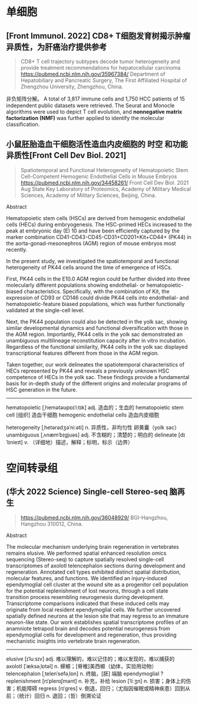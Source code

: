 # 单细胞

## [Front Immunol. 2022] CD8+ T细胞发育树揭示肿瘤异质性，为肝癌治疗提供参考
> CD8+ T cell trajectory subtypes decode tumor heterogeneity and provide treatment recommendations for hepatocellular carcinoma
> https://pubmed.ncbi.nlm.nih.gov/35967384/
> Department of Hepatobiliary and Pancreatic Surgery, The First Affiliated Hospital of Zhengzhou University, Zhengzhou, China.


非负矩阵分解。
A total of 3,817 immune cells and 1,750 HCC patients of 15 independent public datasets were retrieved. The Seurat and Monocle algorithms were used to depict T cell evolution, and **nonnegative matrix factorization (NMF)** was further applied to identify the molecular classification.








## 小鼠胚胎造血干细胞活性造血内皮细胞的 时空 和功能异质性[Front Cell Dev Biol. 2021]

> Spatiotemporal and Functional Heterogeneity of Hematopoietic Stem Cell-Competent Hemogenic Endothelial Cells in Mouse Embryos
> https://pubmed.ncbi.nlm.nih.gov/34458261/
> Front Cell Dev Biol. 2021 Aug
> State Key Laboratory of Proteomics, Academy of Military Medical Sciences, Academy of Military Sciences, Beijing, China.


Abstract

Hematopoietic stem cells (HSCs) are derived from hemogenic endothelial cells (HECs) during embryogenesis. The HSC-primed HECs increased to the peak at embryonic day (E) 10 and have been efficiently captured by the marker combination CD41-CD43-CD45-CD31+CD201+Kit+CD44+ (PK44) in the aorta-gonad-mesonephros (AGM) region of mouse embryos most recently. 

In the present study, we investigated the spatiotemporal and functional heterogeneity of PK44 cells around the time of emergence of HSCs. 

First, PK44 cells in the E10.0 AGM region could be further divided into three molecularly different populations showing endothelial- or hematopoietic-biased characteristics. Specifically, with the combination of Kit, the expression of CD93 or CD146 could divide PK44 cells into endothelial- and hematopoietic-feature biased populations, which was further functionally validated at the single-cell level. 

Next, the PK44 population could also be detected in the yolk sac, showing similar developmental dynamics and functional diversification with those in the AGM region. Importantly, PK44 cells in the yolk sac demonstrated an unambiguous multilineage reconstitution capacity after in vitro incubation. Regardless of the functional similarity, PK44 cells in the yolk sac displayed transcriptional features different from those in the AGM region. 

Taken together, our work delineates the spatiotemporal characteristics of HECs represented by PK44 and reveals a previously unknown HSC competence of HECs in the yolk sac. These findings provide a fundamental basis for in-depth study of the different origins and molecular programs of HSC generation in the future.


---

hematopoietic [ˌhemətəʊpɒɪˈi:tɪk] adj. 造血的；生血的
hematopoietic stem cell [组织] 造血干细胞
hemogenic endothelial cells 造血内皮细胞

heterogeneity [ˌhetərədʒəˈniːəti] n. 异质性，非均匀性
卵黄囊（yolk sac）
unambiguous [ˌʌnæmˈbɪɡjuəs] adj. 不含糊的；清楚的；明白的
delineate [dɪˈlɪnieɪt] v. （详细地）描述，解释；标明，标示（边界）


















# 空间转录组

## (华大 2022 Science) Single-cell Stereo-seq 脑再生
> https://pubmed.ncbi.nlm.nih.gov/36048929/
> BGI-Hangzhou, Hangzhou 310012, China.

Abstract

The molecular mechanism underlying brain regeneration in vertebrates remains elusive. We performed spatial enhanced resolution omics sequencing (Stereo-seq) to capture spatially resolved single-cell transcriptomes of axolotl telencephalon sections during development and regeneration. Annotated cell types exhibited distinct spatial distribution, molecular features, and functions. We identified an injury-induced ependymoglial cell cluster at the wound site as a progenitor cell population for the potential replenishment of lost neurons, through a cell state transition process resembling neurogenesis during development. Transcriptome comparisons indicated that these induced cells may originate from local resident ependymoglial cells. We further uncovered spatially defined neurons at the lesion site that may regress to an immature neuron-like state. Our work establishes spatial transcriptome profiles of an anamniote tetrapod brain and decodes potential neurogenesis from ependymoglial cells for development and regeneration, thus providing mechanistic insights into vertebrate brain regeneration.


---

elusive [ɪˈluːsɪv] adj. 难以理解的，难以记住的；难以发现的，难以捕获的
axolotl [ˈæksəˌlɒtəl] n. 蝾螈；[脊椎]美西螈（幼体，实验用动物）
telencephalon [ˌtelenˈsefəˌlɒn] n. 终脑，[胚] 端脑
ependymoglial ?
replenishment [rɪˈplenɪʃmənt] n. 补充，补给
lesion [ˈliːʒn] n. 损害；身体上的伤害；机能障碍
regress [rɪˈɡres] v. 倒退，回归；（尤指因催眠或精神疾患）回到从前；（统计）回归 n. 退回；（哲）倒溯论证















